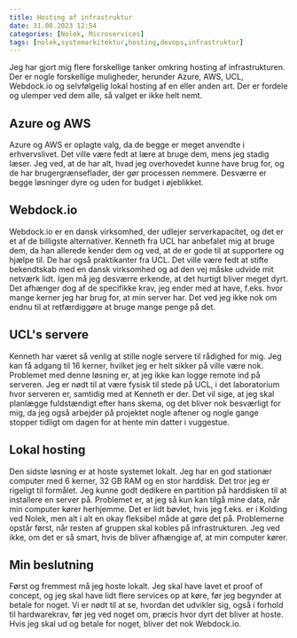 ```yaml
---
title: Hosting af infrastruktur
date: 31.08.2023 12:54
categories: [Nolek, Microservices]
tags: [nolek,systemarkitektur,hosting,devops,infrastruktur]
---
```

Jeg har gjort mig flere forskellige tanker omkring hosting af infrastrukturen. Der er nogle forskellige muligheder, herunder Azure, AWS, UCL, Webdock.io og selvfølgelig lokal hosting af en eller anden art. Der er fordele og ulemper ved dem alle, så valget er ikke helt nemt.

## Azure og AWS

Azure og AWS er oplagte valg, da de begge er meget anvendte i erhvervslivet. Det ville være fedt at lære at bruge dem, mens jeg stadig læser. Jeg ved, at de har alt, hvad jeg overhovedet kunne have brug for, og de har brugergrænseflader, der gør processen nemmere. Desværre er begge løsninger dyre og uden for budget i øjeblikket.

## Webdock.io

Webdock.io er en dansk virksomhed, der udlejer serverkapacitet, og det er et af de billigste alternativer. Kenneth fra UCL har anbefalet mig at bruge dem, da han allerede kender dem og ved, at de er gode til at supportere og hjælpe til. De har også praktikanter fra UCL. Det ville være fedt at stifte bekendtskab med en dansk virksomhed og ad den vej måske udvide mit netværk lidt. Igen må jeg desværre erkende, at det hurtigt bliver meget dyrt. Det afhænger dog af de specifikke krav, jeg ender med at have, f.eks. hvor mange kerner jeg har brug for, at min server har. Det ved jeg ikke nok om endnu til at retfærdiggøre at bruge mange penge på det.

## UCL's servere

Kenneth har været så venlig at stille nogle servere til rådighed for mig. Jeg kan få adgang til 16 kerner, hvilket jeg er helt sikker på ville være nok. Problemet med denne løsning er, at jeg ikke kan logge remote ind på serveren. Jeg er nødt til at være fysisk til stede på UCL, i det laboratorium hvor serveren er, samtidig med at Kenneth er der. Det vil sige, at jeg skal planlægge fuldstændigt efter hans skema, og det bliver nok besværligt for mig, da jeg også arbejder på projektet nogle aftener og nogle gange stopper tidligt om dagen for at hente min datter i vuggestue.

## Lokal hosting

Den sidste løsning er at hoste systemet lokalt. Jeg har en god stationær computer med 6 kerner, 32 GB RAM og en stor harddisk. Det tror jeg er rigeligt til formålet. Jeg kunne godt dedikere en partition på harddisken til at installere en server på. Problemet er, at jeg så kun kan tilgå mine data, når min computer kører herhjemme. Det er lidt bøvlet, hvis jeg f.eks. er i Kolding ved Nolek, men alt i alt en okay fleksibel måde at gøre det på. Problemerne opstår først, når resten af gruppen skal kobles på infrastrukturen. Jeg ved ikke, om det er så smart, hvis de bliver afhængige af, at min computer kører.

## Min beslutning

Først og fremmest må jeg hoste lokalt. Jeg skal have lavet et proof of concept, og jeg skal have lidt flere services op at køre, før jeg begynder at betale for noget. Vi er nødt til at se, hvordan det udvikler sig, også i forhold til hardwarekrav, før jeg ved noget om, præcis hvor dyrt det bliver at hoste. Hvis jeg skal ud og betale for noget, bliver det nok Webdock.io.
